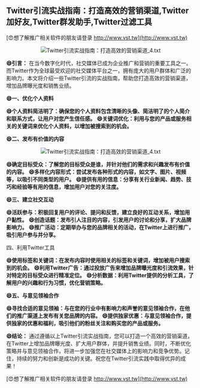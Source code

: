 ## **Twitter引流实战指南：打造高效的营销渠道,Twitter加好友,Twitter群发助手,Twitter过滤工具**

[😍想了解推广相关软件的朋友请登录 http://www.vst.tw](http://www.vst.tw)

 <center><img src="https://vst.tw/MP4/tuiguang/png/8.png" alt="Twitter引流实战指南：打造高效的营销渠道_4.txt"></center>

**😄引言：**
在当今数字化时代，社交媒体已成为企业推广和营销的重要工具之一。而Twitter作为全球最受欢迎的社交媒体平台之一，拥有庞大的用户群体和广泛的影响力。本文将介绍一些Twitter引流的实战指南，帮助您打造高效的营销渠道，增加品牌曝光度和销售业绩。

**😄一、优化个人资料**

**😄个人资料简洁明了：确保您的个人资料包含清晰的头像、简洁明了的个人简介和联系方式，让用户对您产生信任感。**
**😄关键词优化：利用与您的产品或服务相关的关键词来优化个人资料，以增加被搜索到的机会。**

**😄二、发布有价值的内容**

 <center><img src="https://vst.tw/MP4/tuiguang/png/4.png" alt="Twitter引流实战指南：打造高效的营销渠道_4.txt"></center>

**😄确定目标受众：了解您的目标受众是谁，并针对他们的需求和兴趣发布有价值的内容。**
**😄多样化内容形式：尝试发布各种形式的内容，如文字、图片、视频等，以吸引不同类型的用户。**
**😄提供有用的信息：分享有关行业新闻、趋势、技巧和经验等有用的信息，增加用户对您的关注度。**

**😄三、建立社交互动**

**😄活跃参与：积极回复用户的评论、提问和反馈，建立良好的互动关系，增加用户黏性。**
**😄创造话题：发布引人注目的内容，引发用户的讨论和分享，扩大品牌影响力。**
**😄推广活动：定期举办与您的品牌相关的活动，在Twitter上进行推广，吸引用户参与并分享。**

四、利用Twitter工具

**😄使用标签和关键词：在发布内容时使用相关的标签和关键词，增加被用户搜索到的机会。**
**😄利用Twitter广告：通过投放广告来增加品牌曝光度和引流效果，针对特定的目标受众进行精准定位。**
**😄分析数据：利用Twitter提供的分析工具，了解用户的兴趣和行为习惯，优化营销策略。**

**😄五、与意见领袖合作**

**😄寻找合适的意见领袖：与在您的行业中有影响力和声誉的意见领袖合作，在他们的推广渠道上发布有关您品牌的内容。**
**😄提供独家优惠：与意见领袖合作，提供独家的优惠和福利，吸引他们的粉丝关注和购买您的产品或服务。**

**😄结论：**
通过遵循以上Twitter引流实战指南，您可以打造一个高效的营销渠道，在Twitter上增加品牌曝光度、扩大用户群体，并提升销售业绩。同时，不断优化策略并与意见领袖合作，将进一步加强您在社交媒体上的影响力和竞争优势。记住，持续的努力和创新是成功的关键。祝您在Twitter引流实践中取得优异的成果！

[😍想了解推广相关软件的朋友请登录 http://www.vst.tw](http://www.vst.tw)



